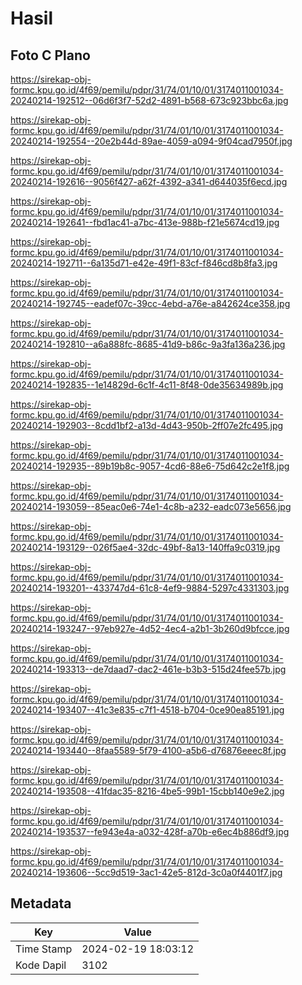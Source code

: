 # Hasil

## Foto C Plano

https://sirekap-obj-formc.kpu.go.id/4f69/pemilu/pdpr/31/74/01/10/01/3174011001034-20240214-192512--06d6f3f7-52d2-4891-b568-673c923bbc6a.jpg

https://sirekap-obj-formc.kpu.go.id/4f69/pemilu/pdpr/31/74/01/10/01/3174011001034-20240214-192554--20e2b44d-89ae-4059-a094-9f04cad7950f.jpg

https://sirekap-obj-formc.kpu.go.id/4f69/pemilu/pdpr/31/74/01/10/01/3174011001034-20240214-192616--9056f427-a62f-4392-a341-d644035f6ecd.jpg

https://sirekap-obj-formc.kpu.go.id/4f69/pemilu/pdpr/31/74/01/10/01/3174011001034-20240214-192641--fbd1ac41-a7bc-413e-988b-f21e5674cd19.jpg

https://sirekap-obj-formc.kpu.go.id/4f69/pemilu/pdpr/31/74/01/10/01/3174011001034-20240214-192711--6a135d71-e42e-49f1-83cf-f846cd8b8fa3.jpg

https://sirekap-obj-formc.kpu.go.id/4f69/pemilu/pdpr/31/74/01/10/01/3174011001034-20240214-192745--eadef07c-39cc-4ebd-a76e-a842624ce358.jpg

https://sirekap-obj-formc.kpu.go.id/4f69/pemilu/pdpr/31/74/01/10/01/3174011001034-20240214-192810--a6a888fc-8685-41d9-b86c-9a3fa136a236.jpg

https://sirekap-obj-formc.kpu.go.id/4f69/pemilu/pdpr/31/74/01/10/01/3174011001034-20240214-192835--1e14829d-6c1f-4c11-8f48-0de35634989b.jpg

https://sirekap-obj-formc.kpu.go.id/4f69/pemilu/pdpr/31/74/01/10/01/3174011001034-20240214-192903--8cdd1bf2-a13d-4d43-950b-2ff07e2fc495.jpg

https://sirekap-obj-formc.kpu.go.id/4f69/pemilu/pdpr/31/74/01/10/01/3174011001034-20240214-192935--89b19b8c-9057-4cd6-88e6-75d642c2e1f8.jpg

https://sirekap-obj-formc.kpu.go.id/4f69/pemilu/pdpr/31/74/01/10/01/3174011001034-20240214-193059--85eac0e6-74e1-4c8b-a232-eadc073e5656.jpg

https://sirekap-obj-formc.kpu.go.id/4f69/pemilu/pdpr/31/74/01/10/01/3174011001034-20240214-193129--026f5ae4-32dc-49bf-8a13-140ffa9c0319.jpg

https://sirekap-obj-formc.kpu.go.id/4f69/pemilu/pdpr/31/74/01/10/01/3174011001034-20240214-193201--433747d4-61c8-4ef9-9884-5297c4331303.jpg

https://sirekap-obj-formc.kpu.go.id/4f69/pemilu/pdpr/31/74/01/10/01/3174011001034-20240214-193247--97eb927e-4d52-4ec4-a2b1-3b260d9bfcce.jpg

https://sirekap-obj-formc.kpu.go.id/4f69/pemilu/pdpr/31/74/01/10/01/3174011001034-20240214-193313--de7daad7-dac2-461e-b3b3-515d24fee57b.jpg

https://sirekap-obj-formc.kpu.go.id/4f69/pemilu/pdpr/31/74/01/10/01/3174011001034-20240214-193407--41c3e835-c7f1-4518-b704-0ce90ea85191.jpg

https://sirekap-obj-formc.kpu.go.id/4f69/pemilu/pdpr/31/74/01/10/01/3174011001034-20240214-193440--8faa5589-5f79-4100-a5b6-d76876eeec8f.jpg

https://sirekap-obj-formc.kpu.go.id/4f69/pemilu/pdpr/31/74/01/10/01/3174011001034-20240214-193508--41fdac35-8216-4be5-99b1-15cbb140e9e2.jpg

https://sirekap-obj-formc.kpu.go.id/4f69/pemilu/pdpr/31/74/01/10/01/3174011001034-20240214-193537--fe943e4a-a032-428f-a70b-e6ec4b886df9.jpg

https://sirekap-obj-formc.kpu.go.id/4f69/pemilu/pdpr/31/74/01/10/01/3174011001034-20240214-193606--5cc9d519-3ac1-42e5-812d-3c0a0f4401f7.jpg


## Metadata

| Key        | Value               |
| ---------- | ------------------- |
| Time Stamp | 2024-02-19 18:03:12 |
| Kode Dapil | 3102                |



